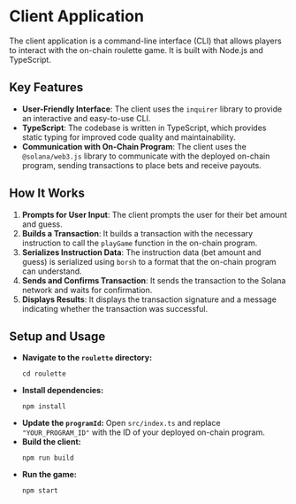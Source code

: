 # Client Application

The client application is a command-line interface (CLI) that allows players to interact with the on-chain roulette game. It is built with Node.js and TypeScript.

## Key Features

- **User-Friendly Interface**: The client uses the `inquirer` library to provide an interactive and easy-to-use CLI.
- **TypeScript**: The codebase is written in TypeScript, which provides static typing for improved code quality and maintainability.
- **Communication with On-Chain Program**: The client uses the `@solana/web3.js` library to communicate with the deployed on-chain program, sending transactions to place bets and receive payouts.

## How It Works

1.  **Prompts for User Input**: The client prompts the user for their bet amount and guess.
2.  **Builds a Transaction**: It builds a transaction with the necessary instruction to call the `playGame` function in the on-chain program.
3.  **Serializes Instruction Data**: The instruction data (bet amount and guess) is serialized using `borsh` to a format that the on-chain program can understand.
4.  **Sends and Confirms Transaction**: It sends the transaction to the Solana network and waits for confirmation.
5.  **Displays Results**: It displays the transaction signature and a message indicating whether the transaction was successful.

## Setup and Usage

- **Navigate to the `roulette` directory:**
  ```
  cd roulette
  ```
- **Install dependencies:**
  ```
  npm install
  ```
- **Update the `programId`:**
  Open `src/index.ts` and replace `"YOUR_PROGRAM_ID"` with the ID of your deployed on-chain program.
- **Build the client:**
  ```
  npm run build
  ```
- **Run the game:**
  ```
  npm start
  ``` 
